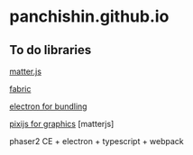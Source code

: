# panchishin.github.io


## To do libraries

[matter.js](http://brm.io/matter-js/)

[fabric](http://fabricjs.com/)


[electron for bundling](https://electronjs.org)

[pixijs for graphics](http://www.pixijs.com/gallery)
[matterjs]


phaser2 CE + electron + typescript + webpack

